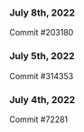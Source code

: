 ### July 8th, 2022

Commit #203180

### July 5th, 2022

Commit #314353


### July 4th, 2022

Commit #72281
